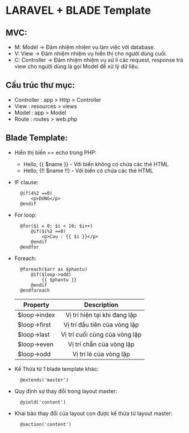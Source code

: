 # LARAVEL + BLADE Template

## MVC:
* M: Model -> Đảm nhiệm nhiệm vụ làm việc với database.
* V: View -> Đảm nhiệm nhiệm vụ hiển thị cho người dùng cuối.
* C: Controller -> Đảm nhiệm nhiệm vụ xử lí các request, response trả view cho người dùng là gọi Model để xử lý dữ liệu.
## Cấu trúc thư mục:
* Controller : app > Http > Controller
* View : resources > views 
* Model : app > Model
* Route : routes > web.php

## Blade Template:
* Hiển thị biến == echo trong PHP:
	- Hello, {{  $name }}	- Với biến không có chứa các thẻ HTML
	- Hello, {!! $name !!}	- Với biến có chứa các thẻ HTML
* IF clause:

		@if(4%2 ==0)
        	<p>DUNG</p>
        @endif
* For loop:

		@for($i = 0; $i < 10; $i++)
        	@if($i%2 ==0)
        		<p>Cau : {{ $i }}</p>
        	@endif
    	@endfor
* Foreach:

		@foreach($arr as $phantu)
        	@if($loop->odd)
        		{{ $phantu }}
        	@endif
    	@endforeach
	
	| Property      | Description   |
	| ------------- |:-------------:|
	| $loop->index  | Vị trí hiện tại khi đang lặp |
	| $loop->first  | Vị trí đầu tiên của vòng lặp |
	| $loop->last   | Vị trí cuối cùng của vòng lặp|
	| $loop->even   | Vị trí chẵn của vòng lặp     |
	| $loop->odd    | Vị trí lẻ của vòng lặp       |

* Kế Thừa từ 1 blade template khác:

		@extends('master')

* Quy định sự thay đổi trong layout master:

		@yield('content')
	
* Khai báo thay đổi của layout con được kế thừa từ layout master:

		@section('content')
